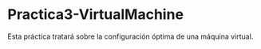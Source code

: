 Practica3-VirtualMachine
========================

Esta práctica tratará sobre la configuración óptima de una máquina virtual.
